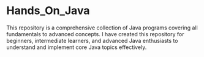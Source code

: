 # Hands_On_Java
This repository is a comprehensive collection of Java programs covering all fundamentals to advanced concepts. I have created this repository for beginners, intermediate learners, and advanced Java enthusiasts to understand and implement core Java topics effectively.
